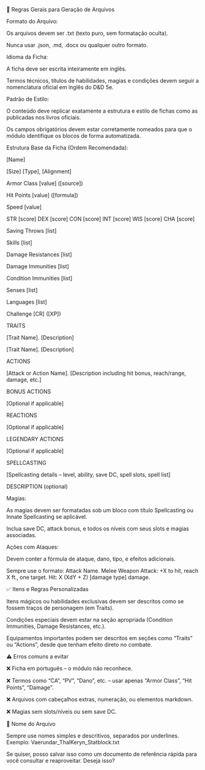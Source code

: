 📜 Regras Gerais para Geração de Arquivos

Formato do Arquivo:

Os arquivos devem ser .txt (texto puro, sem formatação oculta).

Nunca usar .json, .md, .docx ou qualquer outro formato.

Idioma da Ficha:

A ficha deve ser escrita inteiramente em inglês.

Termos técnicos, títulos de habilidades, magias e condições devem seguir a nomenclatura oficial em inglês do D&D 5e.

Padrão de Estilo:

O conteúdo deve replicar exatamente a estrutura e estilo de fichas como as publicadas nos livros oficiais.

Os campos obrigatórios devem estar corretamente nomeados para que o módulo identifique os blocos de forma automatizada.

Estrutura Base da Ficha (Ordem Recomendada):

 [Name]

[Size] [Type], [Alignment]

Armor Class [value] ([source])

Hit Points [value] ([formula])

Speed [value]

STR [score] DEX [score] CON [score] INT [score] WIS [score] CHA [score]

Saving Throws [list]

Skills [list]

Damage Resistances [list]

Damage Immunities [list]

Condition Immunities [list]

Senses [list]

Languages [list]

Challenge [CR] ([XP])

TRAITS

[Trait Name]. [Description]

[Trait Name]. [Description]

ACTIONS

[Attack or Action Name]. [Description including hit bonus, reach/range, damage, etc.]

BONUS ACTIONS

[Optional if applicable]

REACTIONS

[Optional if applicable]

LEGENDARY ACTIONS

[Optional if applicable]

SPELLCASTING

[Spellcasting details – level, ability, save DC, spell slots, spell list]

DESCRIPTION (optional)

Magias:

As magias devem ser formatadas sob um bloco com título Spellcasting ou Innate Spellcasting se aplicável.

Inclua save DC, attack bonus, e todos os níveis com seus slots e magias associadas.

Ações com Ataques:

Devem conter a fórmula de ataque, dano, tipo, e efeitos adicionais.

Sempre use o formato:
 Attack Name. Melee Weapon Attack: +X to hit, reach X ft., one target. Hit: X (XdY + Z) [damage type] damage.

✅ Itens e Regras Personalizadas

Itens mágicos ou habilidades exclusivas devem ser descritos como se fossem traços de personagem (em Traits).

Condições especiais devem estar na seção apropriada (Condition Immunities, Damage Resistances, etc.).

Equipamentos importantes podem ser descritos em seções como “Traits” ou “Actions”, desde que tenham efeito direto no combate.

⚠️ Erros comuns a evitar

❌ Ficha em português – o módulo não reconhece.

❌ Termos como “CA”, “PV”, “Dano”, etc. – usar apenas “Armor Class”, “Hit Points”, “Damage”.

❌ Arquivos com cabeçalhos extras, numeração, ou elementos markdown.

❌ Magias sem slots/níveis ou sem save DC.

📂 Nome do Arquivo

Sempre use nomes simples e descritivos, separados por underlines.
 Exemplo: Vaerundar_ThalKeryn_Statblock.txt

Se quiser, posso salvar isso como um documento de referência rápida para você consultar e reaproveitar. Deseja isso?


